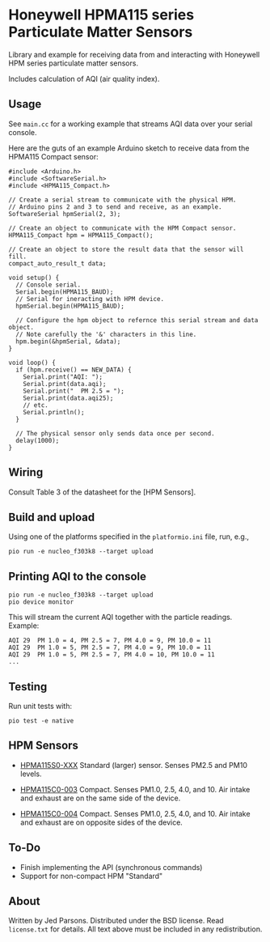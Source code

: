 # Honeywell HPMA115 series Particulate Matter Sensors

Library and example for receiving data from and interacting with Honeywell HPM
series particulate matter sensors.

Includes calculation of AQI (air quality index).

## Usage

See `main.cc` for a working example that streams AQI data over your serial
console.

Here are the guts of an example Arduino sketch to receive data from the HPMA115
Compact sensor:

```
#include <Arduino.h>
#include <SoftwareSerial.h>
#include <HPMA115_Compact.h>

// Create a serial stream to communicate with the physical HPM.
// Arduino pins 2 and 3 to send and receive, as an example.
SoftwareSerial hpmSerial(2, 3);

// Create an object to communicate with the HPM Compact sensor.
HPMA115_Compact hpm = HPMA115_Compact();

// Create an object to store the result data that the sensor will fill.
compact_auto_result_t data;

void setup() {
  // Console serial.
  Serial.begin(HPMA115_BAUD);
  // Serial for ineracting with HPM device.
  hpmSerial.begin(HPMA115_BAUD);

  // Configure the hpm object to refernce this serial stream and data object.
  // Note carefully the '&' characters in this line.
  hpm.begin(&hpmSerial, &data);
}

void loop() {
  if (hpm.receive() == NEW_DATA) {
    Serial.print("AQI: ");
    Serial.print(data.aqi);
    Serial.print("  PM 2.5 = ");
    Serial.print(data.aqi25);
    // etc.
    Serial.println();
  }

  // The physical sensor only sends data once per second.
  delay(1000);
}
```

## Wiring

Consult Table 3 of the datasheet for the [HPM Sensors].

## Build and upload

Using one of the platforms specified in the `platformio.ini` file, run, e.g.,

```
pio run -e nucleo_f303k8 --target upload
```

## Printing AQI to the console

```
pio run -e nucleo_f303k8 --target upload
pio device monitor
```

This will stream the current AQI together with the particle readings. Example:

```
AQI 29  PM 1.0 = 4, PM 2.5 = 7, PM 4.0 = 9, PM 10.0 = 11
AQI 29  PM 1.0 = 5, PM 2.5 = 7, PM 4.0 = 9, PM 10.0 = 11
AQI 29  PM 1.0 = 5, PM 2.5 = 7, PM 4.0 = 10, PM 10.0 = 11
...
```

## Testing

Run unit tests with:

```pio test -e native```

## HPM Sensors

- [HPMA115S0-XXX](https://www.digikey.com/product-detail/en/honeywell-sensing-and-productivity-solutions/HPMA115S0-XXX/480-7035-ND/7202204)
  Standard (larger) sensor. Senses PM2.5 and PM10 levels.

- [HPMA115C0-003](https://www.digikey.com/product-detail/en/honeywell-sensing-and-productivity-solutions/HPMA115C0-003/480-HPMA115C0-003-ND/10427615)
  Compact. Senses PM1.0, 2.5, 4.0, and 10. Air intake and exhaust
  are on the same side of the device.

- [HPMA115C0-004](https://www.digikey.com/product-detail/en/honeywell-sensing-and-productivity-solutions/HPMA115C0-004/480-HPMA115C0-004-ND/10427622)
  Compact. Senses PM1.0, 2.5, 4.0, and 10. Air intake and exhaust
  are on opposite sides of the device.

## To-Do

- Finish implementing the API (synchronous commands)
- Support for non-compact HPM "Standard"

## About

Written by Jed Parsons. Distributed under the BSD license. Read `license.txt`
for details. All text above must be included in any redistribution.

